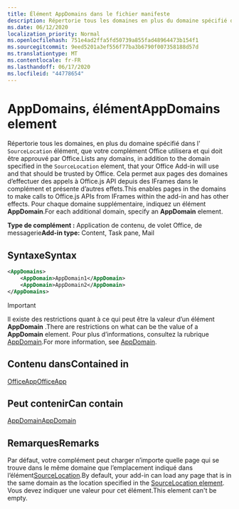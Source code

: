 ```yaml
---
title: Élément AppDomains dans le fichier manifeste
description: Répertorie tous les domaines en plus du domaine spécifié dans l' `SourceLocation` élément que votre complément Office utilisera et doit être approuvé par Office.
ms.date: 06/12/2020
localization_priority: Normal
ms.openlocfilehash: 751e4ad2ffa5fd50739a855fad48964473b154f1
ms.sourcegitcommit: 9eed5201a3ef556f77ba3b6790f007358188d57d
ms.translationtype: MT
ms.contentlocale: fr-FR
ms.lasthandoff: 06/17/2020
ms.locfileid: "44778654"
---
```

# <a name="appdomains-element"></a><span data-ttu-id="345f2-103">AppDomains, élément</span><span class="sxs-lookup"><span data-stu-id="345f2-103">AppDomains element</span></span>

<span data-ttu-id="345f2-104">Répertorie tous les domaines, en plus du domaine spécifié dans l' `SourceLocation` élément, que votre complément Office utilisera et qui doit être approuvé par Office.</span><span class="sxs-lookup"><span data-stu-id="345f2-104">Lists any domains, in addition to the domain specified in the `SourceLocation` element, that your Office Add-in will use and that should be trusted by Office.</span></span> <span data-ttu-id="345f2-105">Cela permet aux pages des domaines d’effectuer des appels à Office.js API depuis des IFrames dans le complément et présente d’autres effets.</span><span class="sxs-lookup"><span data-stu-id="345f2-105">This enables pages in the domains to make calls to Office.js APIs from IFrames within the add-in and has other effects.</span></span> <span data-ttu-id="345f2-106">Pour chaque domaine supplémentaire, indiquez un élément **AppDomain**.</span><span class="sxs-lookup"><span data-stu-id="345f2-106">For each additional domain, specify an **AppDomain** element.</span></span>

 <span data-ttu-id="345f2-107">**Type de complément :** Application de contenu, de volet Office, de messagerie</span><span class="sxs-lookup"><span data-stu-id="345f2-107">**Add-in type:** Content, Task pane, Mail</span></span>

## <a name="syntax"></a><span data-ttu-id="345f2-108">Syntaxe</span><span class="sxs-lookup"><span data-stu-id="345f2-108">Syntax</span></span>

```XML
<AppDomains>
    <AppDomain>AppDomain1</AppDomain>
    <AppDomain>AppDomain2</AppDomain>
</AppDomains>
```

> [!IMPORTANT]
> <span data-ttu-id="345f2-109">Il existe des restrictions quant à ce qui peut être la valeur d’un élément **AppDomain** .</span><span class="sxs-lookup"><span data-stu-id="345f2-109">There are restrictions on what can be the value of a **AppDomain** element.</span></span> <span data-ttu-id="345f2-110">Pour plus d’informations, consultez la rubrique [AppDomain](appdomain.md).</span><span class="sxs-lookup"><span data-stu-id="345f2-110">For more information, see [AppDomain](appdomain.md).</span></span>

## <a name="contained-in"></a><span data-ttu-id="345f2-111">Contenu dans</span><span class="sxs-lookup"><span data-stu-id="345f2-111">Contained in</span></span>

[<span data-ttu-id="345f2-112">OfficeApp</span><span class="sxs-lookup"><span data-stu-id="345f2-112">OfficeApp</span></span>](officeapp.md)

## <a name="can-contain"></a><span data-ttu-id="345f2-113">Peut contenir</span><span class="sxs-lookup"><span data-stu-id="345f2-113">Can contain</span></span>

[<span data-ttu-id="345f2-114">AppDomain</span><span class="sxs-lookup"><span data-stu-id="345f2-114">AppDomain</span></span>](appdomain.md)

## <a name="remarks"></a><span data-ttu-id="345f2-115">Remarques</span><span class="sxs-lookup"><span data-stu-id="345f2-115">Remarks</span></span>

<span data-ttu-id="345f2-116">Par défaut, votre complément peut charger n’importe quelle page qui se trouve dans le même domaine que l’emplacement indiqué dans l’élément[SourceLocation](sourcelocation.md).</span><span class="sxs-lookup"><span data-stu-id="345f2-116">By default, your add-in can load any page that is in the same domain as the location specified in the [SourceLocation element](sourcelocation.md).</span></span> <span data-ttu-id="345f2-117">Vous devez indiquer une valeur pour cet élément.</span><span class="sxs-lookup"><span data-stu-id="345f2-117">This element can't be empty.</span></span>
